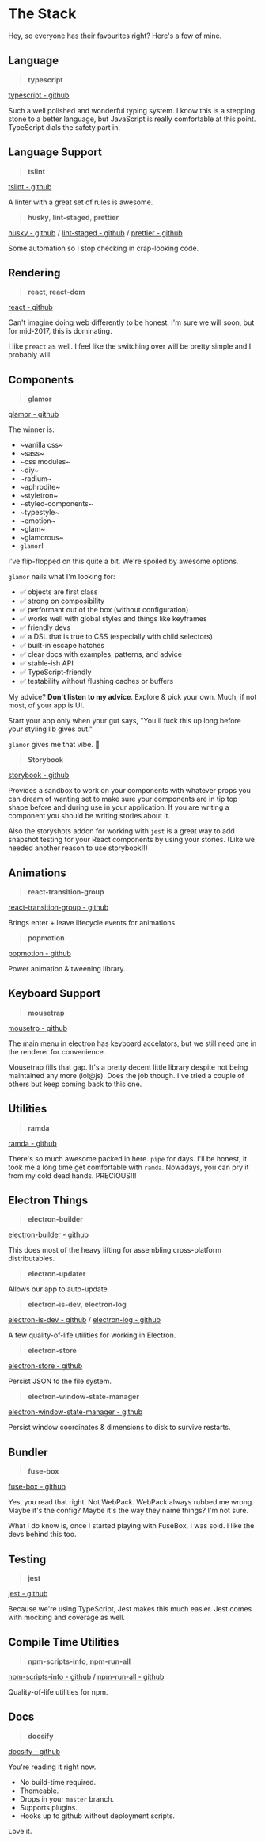 # The Stack

Hey, so everyone has their favourites right? Here's a few of mine.


## Language

> **typescript**

[typescript - github](https://github.com/Microsoft/TypeScript)

Such a well polished and wonderful typing system. I know this is a stepping stone to a better language, but JavaScript is really comfortable at this point. TypeScript dials the safety part in.


## Language Support

> **tslint**

[tslint - github](https://github.com/palantir/tslint)

A linter with a great set of rules is awesome.

> **husky**, **lint-staged**, **prettier**

[husky - github](https://github.com/typicode/husky) /
[lint-staged - github](https://github.com/okonet/lint-staged) /
[prettier - github](https://github.com/prettier/prettier)

Some automation so I stop checking in crap-looking code.


## Rendering

> **react**, **react-dom**

[react - github](https://github.com/facebook/react)

Can't imagine doing web differently to be honest. I'm sure we will soon, but for mid-2017, this is dominating.

I like `preact` as well.  I feel like the switching over will be pretty simple and I probably will.

## Components ##

> **glamor**

[glamor - github](https://github.com/threepointone/glamor)

The winner is:

* ~vanilla css~
* ~sass~
* ~css modules~
* ~diy~
* ~radium~
* ~aphrodite~
* ~styletron~
* ~styled-components~
* ~typestyle~
* ~emotion~
* ~glam~
* ~glamorous~
* `glamor`!

I've flip-flopped on this quite a bit. We're spoiled by awesome options.

`glamor` nails what I'm looking for:

* ✅  objects are first class
* ✅  strong on composibility
* ✅  performant out of the box (without configuration)
* ✅  works well with global styles and things like keyframes
* ✅  friendly devs
* ✅  a DSL that is true to CSS (especially with child selectors)
* ✅  built-in escape hatches
* ✅  clear docs with examples, patterns, and advice
* ✅  stable-ish API
* ✅  TypeScript-friendly
* ✅  testability without flushing caches or buffers

My advice? **Don't listen to my advice**. Explore & pick your own. Much, if not most, of your app is UI.

Start your app only when your gut says, "You'll fuck this up long before your styling lib gives out."

`glamor` gives me that vibe. 💃

> **Storybook**

[storybook - github](https://github.com/storybooks/storybook)

Provides a sandbox to work on your components with whatever props you can dream of wanting set to make sure your components are in tip top shape before and during use in your application. If you are writing a component you should be writing stories about it.

Also the storyshots addon for working with `jest` is a great way to add snapshot testing for your React components by using your stories. (Like we needed another reason to use storybook!!)

## Animations

> **react-transition-group**

[react-transition-group - github](https://github.com/reactjs/react-transition-group)

Brings enter + leave lifecycle events for animations.

> **popmotion**

[popmotion - github](https://github.com/Popmotion/popmotion)

Power animation & tweening library.


## Keyboard Support

> **mousetrap**

[mousetrp - github](https://github.com/ccampbell/mousetrap)

The main menu in electron has keyboard accelators, but we still need one in the renderer for convenience.

Mousetrap fills that gap. It's a pretty decent little library despite not being maintained any more (lol@js). Does the job though. I've tried a couple of others but keep coming back to this one.


## Utilities

> **ramda**

[ramda - github](https://github.com/ramda/ramda)

There's so much awesome packed in here. `pipe` for days. I'll be honest, it took me a long time get comfortable with `ramda`. Nowadays, you can pry it from my cold dead hands. PRECIOUS!!!


## Electron Things

> **electron-builder**

[electron-builder - github](https://github.com/electron-userland/electron-builder)

This does most of the heavy lifting for assembling cross-platform distributables.

> **electron-updater**

Allows our app to auto-update.

> **electron-is-dev**, **electron-log**

[electron-is-dev - github](https://github.com/sindresorhus/electron-is-dev) /
[electron-log - github](https://github.com/megahertz/electron-log)

A few quality-of-life utilities for working in Electron.

> **electron-store**

[electron-store - github](https://github.com/sindresorhus/electron-store)

Persist JSON to the file system.

> **electron-window-state-manager**

[electron-window-state-manager - github](https://github.com/TamkeenLMS/electron-window-manager)

Persist window coordinates & dimensions to disk to survive restarts.


## Bundler

> **fuse-box**

[fuse-box - github](https://github.com/fuse-box/fuse-box)

Yes, you read that right. Not WebPack. WebPack always rubbed me wrong. Maybe it's the config? Maybe it's the way they name things? I'm not sure.

What I do know is, once I started playing with FuseBox, I was sold. I like the devs behind this too.


## Testing

> **jest**

[jest - github](https://github.com/facebook/jest)

Because we're using TypeScript, Jest makes this much easier.  Jest comes with mocking and coverage as well.


## Compile Time Utilities

> **npm-scripts-info**, **npm-run-all**

[npm-scripts-info - github](https://github.com/srph/npm-scripts-info) /
[npm-run-all - github](hhttps://github.com/mysticatea/npm-run-all)

Quality-of-life utilities for npm.


## Docs

> **docsify**

[docsify - github](https://github.com/QingWei-Li/docsify)

You're reading it right now.

* No build-time required.
* Themeable.
* Drops in your `master` branch.
* Supports plugins.
* Hooks up to github without deployment scripts.

Love it.
